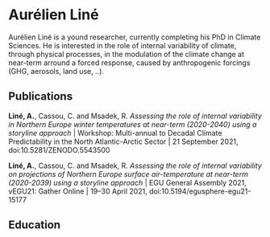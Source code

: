 # Aurélien Liné

Aurélien Liné is a yound researcher, currently completing his PhD in Climate Sciences.
He is interested in the role of internal variability of climate, through physical processes, in the modulation of the climate change at near-term arround a forced response, caused by anthropogenic forcings (GHG, aerosols, land use, ..).

## Publications

**Liné, A.**, Cassou, C. and Msadek, R. *Assessing the role of internal variability in Northern Europe winter temperatures at near-term (2020-2040) using a storyline approach* | Workshop: Multi-annual to Decadal Climate Predictability in the North Atlantic-Arctic Sector | 21 September 2021, doi:10.5281/ZENODO.5543500

**Liné, A.**, Cassou, C. and Msadek, R. *Assessing the role of internal variability on projections of Northern Europe surface air-temperature at near-term (2020-2039) using a storyline approach* | EGU General Assembly 2021, vEGU21: Gather Online | 19–30 April 2021, doi:10.5194/egusphere-egu21-15177

## Education
